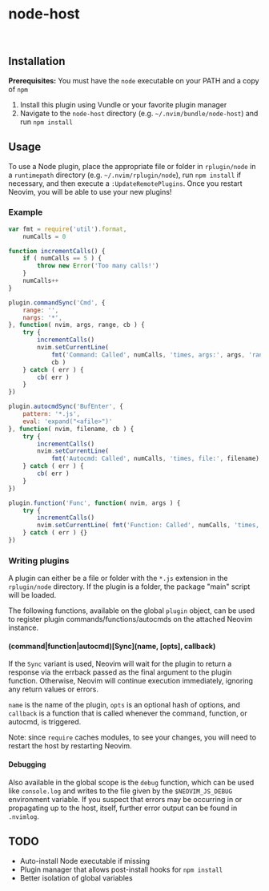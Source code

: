 # node-host
<br>

## Installation

**Prerequisites:** You must have the `node` executable on your PATH and a copy of `npm`

1. Install this plugin using Vundle or your favorite plugin manager
2. Navigate to the `node-host` directory (e.g. `~/.nvim/bundle/node-host`) and run `npm install`

## Usage

To use a Node plugin, place the appropriate file or folder in `rplugin/node` in a `runtimepath` directory (e.g. `~/.nvim/rplugin/node`), run `npm install` if necessary, and then execute a `:UpdateRemotePlugins`.
Once you restart Neovim, you will be able to use your new plugins!

### Example

```javascript
var fmt = require('util').format,
    numCalls = 0

function incrementCalls() {
    if ( numCalls == 5 ) {
        throw new Error('Too many calls!')
    }
    numCalls++
}

plugin.commandSync('Cmd', {
    range: '',
    nargs: '*',
}, function( nvim, args, range, cb ) {
    try {
        incrementCalls()
        nvim.setCurrentLine(
            fmt('Command: Called', numCalls, 'times, args:', args, 'range:', range),
            cb )
    } catch ( err ) {
        cb( err )
    }
})

plugin.autocmdSync('BufEnter', {
    pattern: '*.js',
    eval: 'expand("<afile>")'
}, function( nvim, filename, cb ) {
    try {
        incrementCalls()
        nvim.setCurrentLine(
            fmt('Autocmd: Called', numCalls, 'times, file:', filename), cb )
    } catch ( err ) {
        cb( err )
    }
})

plugin.function('Func', function( nvim, args ) {
    try {
        incrementCalls()
        nvim.setCurrentLine( fmt('Function: Called', numCalls, 'times, args:', args) )
    } catch ( err ) {}
})
```

### Writing plugins

A plugin can either be a file or folder with the `*.js` extension in the `rplugin/node` directory.
If the plugin is a folder, the package "main" script will be loaded.

The following functions, available on the global `plugin` object, can be used to register plugin commands/functions/autocmds on the attached Neovim instance.

#### (command|function|autocmd)\[Sync](name, [opts], callback)

If the `Sync` variant is used, Neovim will wait for the plugin to return a response via the errback passed as the final argument to the plugin function.
Otherwise, Neovim will continue execution immediately, ignoring any return values or errors.

`name` is the name of the plugin, `opts` is an optional hash of options, and `callback` is a function that is called whenever the command, function, or autocmd, is triggered.

Note: since `require` caches modules, to see your changes, you will need to restart the host by restarting Neovim.

#### Debugging

Also available in the global scope is the `debug` function, which can be used like `console.log` and writes to the file given by the `$NEOVIM_JS_DEBUG` environment variable.
If you suspect that errors may be occurring in or propagating up to the host, itself, further error output can be found in `.nvimlog`.

## TODO

* Auto-install Node executable if missing
* Plugin manager that allows post-install hooks for `npm install`
* Better isolation of global variables
